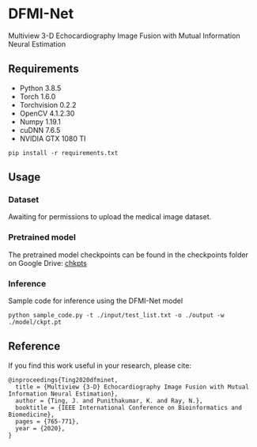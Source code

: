 # DFMI-Net

Multiview 3-D Echocardiography Image Fusion with Mutual Information Neural Estimation

## Requirements
* Python 3.8.5
* Torch 1.6.0
* Torchvision 0.2.2
* OpenCV 4.1.2.30
* Numpy 1.19.1
* cuDNN 7.6.5
* NVIDIA GTX 1080 TI
```
pip install -r requirements.txt
```

## Usage
### Dataset
Awaiting for permissions to upload the medical image dataset.

### Pretrained model
The pretrained model checkpoints can be found in the checkpoints folder on Google Drive: [chkpts](https://drive.google.com/file/d/10waUwCJ3Ol-Ms1R-R1-xOHl9ODHqR8Qt/view?usp=sharing)

### Inference
Sample code for inference using the DFMI-Net model
```
python sample_code.py -t ./input/test_list.txt -o ./output -w ./model/ckpt.pt 
```

## Reference
If you find this work useful in your research, please cite:
```
@inproceedings{Ting2020dfminet,
  title = {Multiview {3-D} Echocardiography Image Fusion with Mutual Information Neural Estimation},
  author = {Ting, J. and Punithakumar, K. and Ray, N.},
  booktitle = {IEEE International Conference on Bioinformatics and Biomedicine},
  pages = {765-771},
  year = {2020},
}
```
